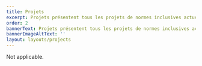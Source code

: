 ```yaml
---
title: Projets
excerpt: Projets présentent tous les projets de normes inclusives actuellement étudiés par l’IDRC.
order: 2
bannerText: Projets présentent tous les projets de normes inclusives actuellement étudiés par l’IDRC.
bannerImageAltText: ''
layout: layouts/projects
---
```

Not applicable.
